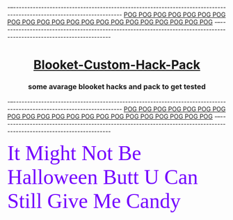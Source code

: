 -–---------------------------------------------------------------------------------------------------------------------
[POG POG POG POG POG POG POG POG POG POG POG POG POG POG POG POG POG POG POG POG POG](#)
-–---------------------------------------------------------------------------------------------------------------------

# <h1 align="center">[Blooket-Custom-Hack-Pack](#)</h1>
<h3 align="center">some avarage blooket hacks and pack to get tested</h2>

-–---------------------------------------------------------------------------------------------------------------------
[POG POG POG POG POG POG POG POG POG POG POG POG POG POG POG POG POG POG POG POG POG](#)
-–---------------------------------------------------------------------------------------------------------------------

<stroke color="#7400ff" thickness="1"><font size="90"><font color= "#7400ff"><font face="Bangers">It Might Not Be Halloween Butt U Can Still Give Me Candy</font></font></font></stroke>
